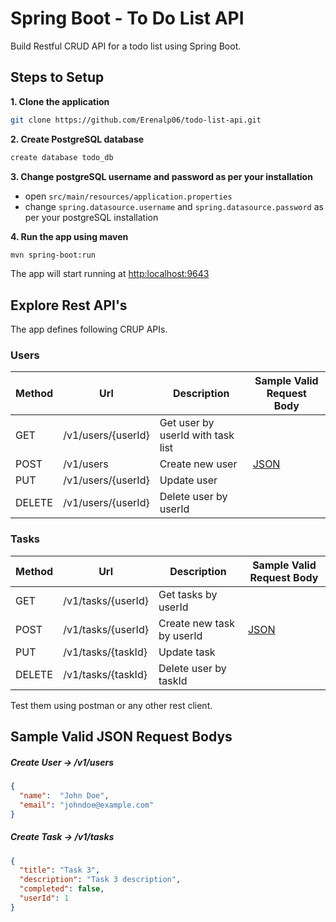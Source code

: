 # Spring Boot - To Do List API

Build Restful CRUD API for a todo list using Spring Boot.

## Steps to Setup

**1. Clone the application**

```bash
git clone https://github.com/Erenalp06/todo-list-api.git
```
**2. Create PostgreSQL database**
```bash
create database todo_db
```

**3. Change postgreSQL username and password as per your installation**

+ open `src/main/resources/application.properties`
+ change `spring.datasource.username` and `spring.datasource.password` as per your postgreSQL installation

**4. Run the app using maven**
```bash
mvn spring-boot:run
```
The app will start running at <http:localhost:9643>

## Explore Rest API's

The app defines following CRUP APIs.

### Users

| Method | Url | Description | Sample Valid Request Body |
| ------ | --- | ----------- | ------------------------- |
| GET    | /v1/users/{userId} | Get user by userId with task list | |
| POST   | /v1/users | Create new user | [JSON](#usercreate) |
| PUT    | /v1/users/{userId} | Update user | |
| DELETE | /v1/users/{userId} | Delete user by userId | |

### Tasks

| Method | Url | Description | Sample Valid Request Body |
| ------ | --- | ----------- | ------------------------- |
| GET    | /v1/tasks/{userId} | Get tasks by userId | |
| POST   | /v1/tasks/{userId} | Create new task by userId | [JSON](#taskcreate) |
| PUT    | /v1/tasks/{taskId} | Update task | |
| DELETE | /v1/tasks/{taskId} | Delete user by taskId | |

Test them using postman or any other rest client.

## Sample Valid JSON Request Bodys

##### <a id="usercreate">Create User -> /v1/users</a>
```json
{
  "name":  "John Doe",
  "email": "johndoe@example.com"
}
```
##### <a id="taskcreate">Create Task -> /v1/tasks</a>
```json
{
  "title": "Task 3",
  "description": "Task 3 description",
  "completed": false,
  "userId": 1
}
```

